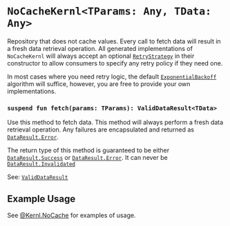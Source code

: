 # `NoCacheKernl<TParams: Any, TData: Any>`
Repository that does not cache values. Every call to fetch data will result in a fresh data retrieval operation. All 
generated implementations of `NoCacheKernl` will always accept an optional [`RetryStrategy`](RETRY_STRATEGY.md) in their 
constructor to allow consumers to specify any retry policy if they need one. 

In most cases where you need retry logic, the default [`ExponentialBackoff`](EXPONENTIAL_BACKOFF.md) algorithm will 
suffice, however, you are free to provide your own implementations.


### `suspend fun fetch(params: TParams): ValidDataResult<TData>`
Use this method to fetch data. This method will always perform a fresh data retrieval operation. Any failures are 
encapsulated and returned as [`DataResult.Error`](../DATA_RESULT.md).

The return type of this method is guaranteed to be either [`DataResult.Success`](../DATA_RESULT.md) or
[`DataResult.Error`](../DATA_RESULT.md). It can never be [`DataResult.Invalidated`](../DATA_RESULT.md)

See: [`ValidDataResult`](../VALID_DATA_RESULT.md)

## Example Usage
See [@Kernl.NoCache](../annotations/NO_CACHE.md) for examples of usage.